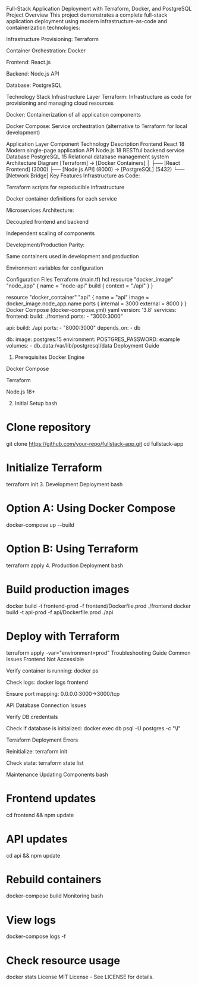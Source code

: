 Full-Stack Application Deployment with Terraform, Docker, and PostgreSQL
Project Overview
This project demonstrates a complete full-stack application deployment using modern infrastructure-as-code and containerization technologies:

Infrastructure Provisioning: Terraform

Container Orchestration: Docker

Frontend: React.js

Backend: Node.js API

Database: PostgreSQL

Technology Stack
Infrastructure Layer
Terraform: Infrastructure as code for provisioning and managing cloud resources

Docker: Containerization of all application components

Docker Compose: Service orchestration (alternative to Terraform for local development)

Application Layer
Component	Technology	Description
Frontend	React 18	Modern single-page application
API	Node.js 18	RESTful backend service
Database	PostgreSQL 15	Relational database management system
Architecture Diagram
[Terraform] → [Docker Containers]
                     │
                     ├── [React Frontend] (3000)
                     ├── [Node.js API] (8000) → [PostgreSQL] (5432)
                     └── [Network Bridge]
Key Features
Infrastructure as Code:

Terraform scripts for reproducible infrastructure

Docker container definitions for each service

Microservices Architecture:

Decoupled frontend and backend

Independent scaling of components

Development/Production Parity:

Same containers used in development and production

Environment variables for configuration

Configuration Files
Terraform (main.tf)
hcl
resource "docker_image" "node_app" {
  name = "node-api"
  build {
    context = "./api"
  }
}

resource "docker_container" "api" {
  name  = "api"
  image = docker_image.node_app.name
  ports {
    internal = 3000
    external = 8000
  }
}
Docker Compose (docker-compose.yml)
yaml
version: '3.8'
services:
  frontend:
    build: ./frontend
    ports:
      - "3000:3000"
      
  api:
    build: ./api
    ports:
      - "8000:3000"
    depends_on:
      - db
      
  db:
    image: postgres:15
    environment:
      POSTGRES_PASSWORD: example
    volumes:
      - db_data:/var/lib/postgresql/data
Deployment Guide
1. Prerequisites
Docker Engine

Docker Compose

Terraform

Node.js 18+

2. Initial Setup
bash
# Clone repository
git clone https://github.com/your-repo/fullstack-app.git
cd fullstack-app

# Initialize Terraform
terraform init
3. Development Deployment
bash
# Option A: Using Docker Compose
docker-compose up --build

# Option B: Using Terraform
terraform apply
4. Production Deployment
bash
# Build production images
docker build -t frontend-prod -f frontend/Dockerfile.prod ./frontend
docker build -t api-prod -f api/Dockerfile.prod ./api

# Deploy with Terraform
terraform apply -var="environment=prod"
Troubleshooting Guide
Common Issues
Frontend Not Accessible

Verify container is running: docker ps

Check logs: docker logs frontend

Ensure port mapping: 0.0.0.0:3000->3000/tcp

API Database Connection Issues

Verify DB credentials

Check if database is initialized: docker exec db psql -U postgres -c "\l"

Terraform Deployment Errors

Reinitialize: terraform init

Check state: terraform state list

Maintenance
Updating Components
bash
# Frontend updates
cd frontend && npm update

# API updates
cd api && npm update

# Rebuild containers
docker-compose build
Monitoring
bash
# View logs
docker-compose logs -f

# Check resource usage
docker stats
License
MIT License - See LICENSE for details.
